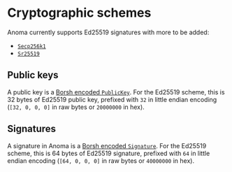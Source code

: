 # Cryptographic schemes

Anoma currently supports Ed25519 signatures with more to be added:

- [`Secp256k1`](https://github.com/anoma/anoma/issues/162)
- [`Sr25519`](https://github.com/anoma/anoma/issues/646)

## Public keys

A public key is a [Borsh encoded `PublicKey`](encoding.md#publickey). For the Ed25519 scheme, this is 32 bytes of Ed25519 public key, prefixed with `32` in little endian encoding (`[32, 0, 0, 0]` in raw bytes or `20000000` in hex).

## Signatures

A signature in Anoma is a [Borsh encoded `Signature`](encoding.md#signature). For the Ed25519 scheme, this is 64 bytes of Ed25519 signature, prefixed with `64` in little endian encoding (`[64, 0, 0, 0]` in raw bytes or `40000000` in hex).
